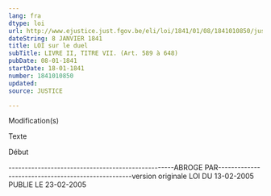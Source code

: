 ```yaml
---
lang: fra
dtype: loi
url: http://www.ejustice.just.fgov.be/eli/loi/1841/01/08/1841010850/justel
dateString: 8 JANVIER 1841
title: LOI sur le duel
subTitle: LIVRE II, TITRE VII. (Art. 589 à 648)
pubDate: 08-01-1841
startDate: 18-01-1841
number: 1841010850
updated: 
source: JUSTICE

---
```


 
 Modification(s) 
 
 
 Texte 

 
 

 Début 
 

---------------------------------------------------ABROGE PAR---------------------------------------------------version originale LOI DU 13-02-2005 PUBLIE LE 23-02-2005

